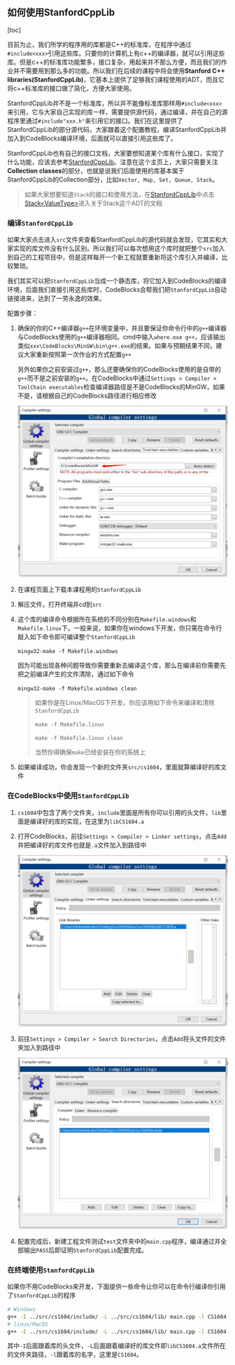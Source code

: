 

## 如何使用StanfordCppLib

[toc]

​		目前为止，我们所学的程序用的库都是C++的标准库，在程序中通过`#include<xxx>`引用这些库。只要你的计算机上有c++的编译器，就可以引用这些库。但是c++的标准库功能繁多，接口复杂，用起来并不那么方便，而且我们的作业并不需要用到那么多的功能。所以我们在后续的课程中将会使用**Stanford C++ libraries(StanfordCppLib)**，它基本上提供了足够我们课程使用的ADT，而且它将c++标准库的接口做了简化，方便大家使用。

​		StanfordCppLib并不是一个标准库，所以并不能像标准库那样用`#include<xxx>`来引用，它与大家自己实现的库一样，需要提供源代码，通过编译，并在自己的源程序里通过`#include"xxx.h"`来引用它的接口。我们在这里提供了StanfordCppLib的部分源代码，大家跟着这个配置教程，编译StanfordCppLib并加入到CodeBlocks编译环境，后面就可以直接引用这些库了。

​		StanfordCppLib也有自己的接口文档，大家要想知道某个库有什么接口，实现了什么功能，应该去参考[StanfordCppLib](https://cs.stanford.edu/people/eroberts/StanfordCPPLib/doc/index.html)。注意在这个主页上，大家只需要关注**Collection classes**的部分，也就是说我们后面使用的库基本属于StanfordCppLib的Collection部分，比如`Vector, Map, Set, Queue, Stack`。

> 如果大家想要知道`Stack`的接口和使用方法，在[StanfordCppLib](https://cs.stanford.edu/people/eroberts/StanfordCPPLib/doc/index.html)中点击[Stack\<ValueType\>](https://cs.stanford.edu/people/eroberts/StanfordCPPLib/doc/Stack-class.html)进入关于Stack这个ADT的文档

### 编译`StanfordCppLib`
​		如果大家点击进入`src`文件夹查看StanfordCppLib的源代码就会发现，它其实和大家实现的库文件没有什么区别。所以我们可以每次想用这个库时就把整个`src`加入到自己的工程项目中，但是这样每开一个新工程就要重新将这个库引入并编译，比较繁琐。

​		我们其实可以把`StanfordCppLib`当成一个静态库，将它加入到CodeBlocks的编译环境，后面我们直接引用这些库时，CodeBlocks会帮我们把`StanfordCppLib`自动链接进来，达到了一劳永逸的效果。

配置步骤：

1. 确保的你的C++编译器`g++`在环境变量中，并且要保证你命令行中的`g++`编译器与CodeBlocks使用的`g++`编译器相同。cmd中输入`where.exe g++`，应该输出类似`xxx\CodeBlocks\MinGW\bin\g++.exe`的结果。如果与预期结果不同，建议大家重新按照第一次作业的方式配置`g++`
   
   另外如果你之前安装过`g++`，那么还要确保你的CodeBlocks使用的是自带的`g++`而不是之前安装的`g++`。在CodeBlocks中通过`Settings > Compiler > ToolChain executables`检查编译器路径是不是CodeBlocks的MinGW，如果不是，请根据自己的CodeBlocks路径进行相应修改

   ![](img/codeblocks_g++.png)

2. 在课程页面上下载本课程用的`StanfordCppLib`

3. 解压文件，打开终端并cd到`src`

4. 这个库的编译命令根据所在系统的不同分别在`Makefile.windows`和`Makefile.linux`下。一般来说，如果你在windows下开发，你只需在命令行敲入如下命令即可编译整个`StanfordCppLib`

    `mingw32-make -f Makefile.windows`
    
    因为可能出现各种问题导致你需要重新去编译这个库，那么在编译前你需要先把之前编译产生的文件清除，通过如下命令

    `mingw32-make -f Makefile.windows clean`

    > 如果你是在Linux/MacOS下开发，你应该用如下命令来编译和清除`StanfordCppLib`
    >
    > `make -f Makefile.linux`
    > 
    > `make -f Makefile.linux clean`
    > 
    > 当然你得确保`make`已经安装在你的系统上

5. 如果编译成功，你会发现一个新的文件夹`src/cs1604`，里面就算编译好的库文件

### 在CodeBlocks中使用`StanfordCppLib`
1. `cs1604`中包含了两个文件夹，`include`里面是所有你可以引用的头文件，`lib`里面是编译好的库的实现，在这里为`libCS1604.a`

2. 打开CodeBlocks，前往`Settings > Compiler > Linker settings`，点击`Add`并把编译好的库文件也就是`.a`文件加入到路径中

    ![](img/linking_setting.png)

3. 前往`Settings > Compiler > Search Directories`，点击`Add`将头文件的文件夹加入到路径中

    ![](img/include.png)

4. 配置完成后，新建工程文件测试`test`文件夹中的`main.cpp`程序，编译通过并全部输出`PASS`后即证明`StanfordCppLib`配置完成。

### 在终端使用`StanfordCppLib`

如果你不用CodeBlocks来开发，下面提供一些命令让你可以在命令行编译你引用了`StanfordCppLib`的程序

```bash
# Windows
g++ -I ../src/cs1604/include/ -L ../src/cs1604/lib/ main.cpp -l CS1604 -o main.exe
# linux/MacOS
g++ -I ../src/cs1604/include/ -L ../src/cs1604/lib/ main.cpp -l CS1604 -o main
```

其中`-I`后面跟着库的头文件，`-L`后面跟着编译好的库文件即`libCS1604.a`文件所在的文件夹路径，`-l`跟着库的名字，这里是`CS1604`。